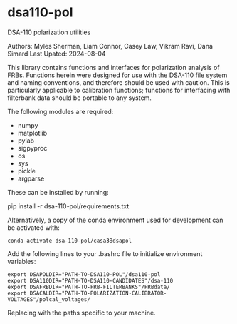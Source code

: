 # dsa110-pol
DSA-110 polarization utilities


Authors: Myles Sherman, Liam Connor, Casey Law, Vikram Ravi, Dana Simard
Last Upated: 2024-08-04

This library contains functions and interfaces for polarization analysis of FRBs. Functions herein were
designed for use with the DSA-110 file system and naming conventions, and therefore should be
used with caution. This is particularly applicable to calibration functions; functions for
interfacing with filterbank data should be portable to any system.

The following modules are required:

- numpy
- matplotlib
- pylab
- sigpyproc
- os
- sys
- pickle
- argparse

These can be installed by running:

pip install -r dsa-110-pol/requirements.txt

Alternatively, a copy of the conda environment used for development can be activated with:

```
conda activate dsa-110-pol/casa38dsapol
```

Add the following lines to your .bashrc file to initialize environment variables:

```
export DSAPOLDIR="PATH-TO-DSA110-POL"/dsa110-pol
export DSA110DIR="PATH-TO-DSA110-CANDIDATES"/dsa-110
export DSAFRBDIR="PATH-TO-FRB-FILTERBANKS"/FRBdata/
export DSACALDIR="PATH-TO-POLARIZATION-CALIBRATOR-VOLTAGES"/polcal_voltages/
```

Replacing with the paths specific to your machine.


